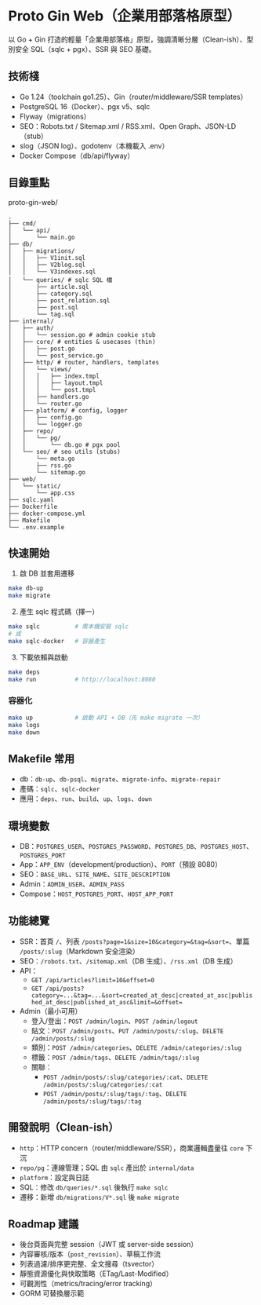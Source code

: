 # Proto Gin Web（企業用部落格原型）

以 Go + Gin 打造的輕量「企業用部落格」原型，強調清晰分層（Clean-ish）、型別安全 SQL（sqlc + pgx）、SSR 與 SEO 基礎。

## 技術棧
- Go 1.24（toolchain go1.25）、Gin（router/middleware/SSR templates）
- PostgreSQL 16（Docker）、pgx v5、sqlc
- Flyway（migrations）
- SEO：Robots.txt / Sitemap.xml / RSS.xml、Open Graph、JSON-LD（stub）
- slog（JSON log）、godotenv（本機載入 .env）
- Docker Compose（db/api/flyway）

## 目錄重點
proto-gin-web/
```plaintext
.
├── cmd/
│   └── api/
│       └── main.go
├── db/
│   ├── migrations/
│   │   ├── V1init.sql
│   │   ├── V2blog.sql
│   │   └── V3indexes.sql
│   └── queries/ # sqlc SQL 檔
│       ├── article.sql
│       ├── category.sql
│       ├── post_relation.sql
│       ├── post.sql
│       └── tag.sql
├── internal/
│   ├── auth/
│   │   └── session.go # admin cookie stub
│   ├── core/ # entities & usecases (thin)
│   │   ├── post.go
│   │   └── post_service.go
│   ├── http/ # router, handlers, templates
│   │   └── views/
│   │   │   ├── index.tmpl
│   │   │   ├── layout.tmpl
│   │   │   └── post.tmpl
│   │   ├── handlers.go
│   │   └── router.go
│   ├── platform/ # config, logger
│   │   ├── config.go
│   │   └── logger.go
│   ├── repo/
│   │   └── pg/
│   │       └── db.go # pgx pool
│   └── seo/ # seo utils (stubs)
│       └── meta.go
│       ├── rss.go
│       └── sitemap.go
├── web/
│   └── static/
│       └── app.css
├── sqlc.yaml
├── Dockerfile
├── docker-compose.yml
├── Makefile
└── .env.example
```

## 快速開始
1) 啟 DB 並套用遷移
```bash
make db-up
make migrate
```
2) 產生 sqlc 程式碼（擇一）
```bash
make sqlc          # 需本機安裝 sqlc
# 或
make sqlc-docker   # 容器產生
```
3) 下載依賴與啟動
```bash
make deps
make run           # http://localhost:8080
```

### 容器化
```bash
make up            # 啟動 API + DB（先 make migrate 一次）
make logs
make down
```

## Makefile 常用
- db：`db-up`、`db-psql`、`migrate`、`migrate-info`、`migrate-repair`
- 產碼：`sqlc`、`sqlc-docker`
- 應用：`deps`、`run`、`build`、`up`、`logs`、`down`

## 環境變數
- DB：`POSTGRES_USER`、`POSTGRES_PASSWORD`、`POSTGRES_DB`、`POSTGRES_HOST`、`POSTGRES_PORT`
- App：`APP_ENV`（development/production）、`PORT`（預設 8080）
- SEO：`BASE_URL`、`SITE_NAME`、`SITE_DESCRIPTION`
- Admin：`ADMIN_USER`、`ADMIN_PASS`
- Compose：`HOST_POSTGRES_PORT`、`HOST_APP_PORT`

## 功能總覽
- SSR：首頁 `/`、列表 `/posts?page=1&size=10&category=&tag=&sort=`、單篇 `/posts/:slug`（Markdown 安全渲染）
- SEO：`/robots.txt`、`/sitemap.xml`（DB 生成）、`/rss.xml`（DB 生成）
- API：
  - `GET /api/articles?limit=10&offset=0`
  - `GET /api/posts?category=...&tag=...&sort=created_at_desc|created_at_asc|published_at_desc|published_at_asc&limit=&offset=`
- Admin（最小可用）
  - 登入/登出：`POST /admin/login`、`POST /admin/logout`
  - 貼文：`POST /admin/posts`、`PUT /admin/posts/:slug`、`DELETE /admin/posts/:slug`
  - 類別：`POST /admin/categories`、`DELETE /admin/categories/:slug`
  - 標籤：`POST /admin/tags`、`DELETE /admin/tags/:slug`
  - 關聯：
    - `POST /admin/posts/:slug/categories/:cat`、`DELETE /admin/posts/:slug/categories/:cat`
    - `POST /admin/posts/:slug/tags/:tag`、`DELETE /admin/posts/:slug/tags/:tag`

## 開發說明（Clean-ish）
- `http`：HTTP concern（router/middleware/SSR），商業邏輯盡量往 `core` 下沉
- `repo/pg`：連線管理；SQL 由 `sqlc` 產出於 `internal/data`
- `platform`：設定與日誌
- SQL：修改 `db/queries/*.sql` 後執行 `make sqlc`
- 遷移：新增 `db/migrations/V*.sql` 後 `make migrate`

## Roadmap 建議
- 後台頁面與完整 session（JWT 或 server-side session）
- 內容審核/版本（`post_revision`）、草稿工作流
- 列表過濾/排序更完整、全文搜尋（tsvector）
- 靜態資源優化與快取策略（ETag/Last-Modified）
- 可觀測性（metrics/tracing/error tracking）
- GORM 可替換層示範
